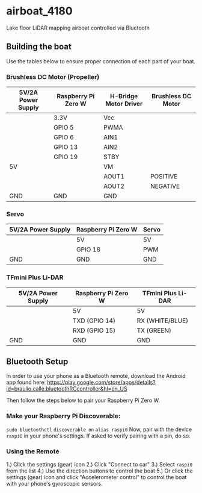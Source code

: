 # airboat_4180
Lake floor LiDAR mapping airboat controlled via Bluetooth

## Building the boat
Use the tables below to ensure proper connection of each part of your boat.

### Brushless DC Motor (Propeller)
| 5V/2A Power Supply | Raspberry Pi Zero W | H-Bridge Motor Driver | Brushless DC Motor |
|--------------------|---------------------|-----------------------|--------------------|
|                    | 3.3V                | Vcc                   |                    |
|                    | GPIO 5              | PWMA                  |                    |
|                    | GPIO 6              | AIN1                  |                    |
|                    | GPIO 13             | AIN2                  |                    |
|                    | GPIO 19             | STBY                  |                    |
| 5V                 |                     | VM                    |                    |
|                    |                     | AOUT1                 | POSITIVE           |
|                    |                     | AOUT2                 | NEGATIVE           |
| GND                | GND                 | GND                   |                    |

### Servo
| 5V/2A Power Supply | Raspberry Pi Zero W | Servo |
|--------------------|---------------------|-------|
|                    | 5V                  | 5V    |
|                    | GPIO 18             | PWM   |
| GND                | GND                 | GND   |

### TFmini Plus Li-DAR
| 5V/2A Power Supply | Raspberry Pi Zero W | TFmini Plus Li-DAR |
|--------------------|---------------------|--------------------|
|                    | 5V                  | 5V                 |
|                    | TXD (GPIO 14)       | RX (WHITE/BLUE)    |
|                    | RXD (GPIO 15)       | TX (GREEN)         |
| GND                | GND                 | GND                |

## Bluetooth Setup
In order to use your phone as a Bluetooth remote, download the Android app found here: https://play.google.com/store/apps/details?id=braulio.calle.bluetoothRCcontroller&hl=en_US

Then follow the steps below to pair your Raspberry Pi Zero W.

### Make your Raspberry Pi Discoverable:
`sudo bluetoothctl`
`discoverable on`
`alias raspi0`
Now, pair with the device `raspi0` in your phone's settings. If asked to verify pairing with a pin, do so.

### Using the Remote
1.) Click the settings (gear) icon
2.) Click "Connect to car"
3.) Select `raspi0` from the list
4.) Use the direction buttons to control the boat
5.) Or click the settings (gear) icon and click "Accelerometer control" to control the boat with your phone's gyroscopic sensors.
